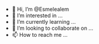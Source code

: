 - 👋 Hi, I’m @Esmelealem
- 👀 I’m interested in ...
- 🌱 I’m currently learning ...
- 💞️ I’m looking to collaborate on ...
- 📫 How to reach me ...

<!---
Esmelealem/Esmelealem is a ✨ special ✨ repository because its `README.md` (this file) appears on your GitHub profile.
You can click the Preview link to take a look at your changes.
--->
